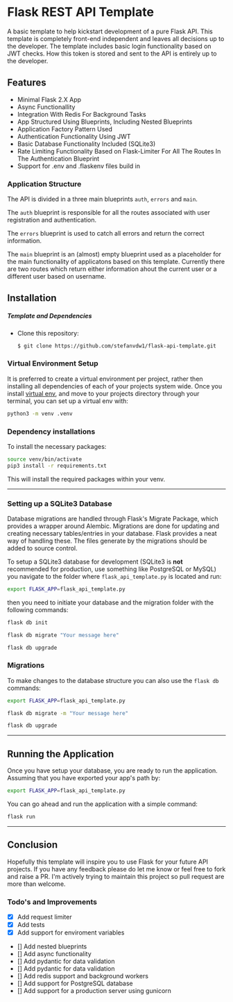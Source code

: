 # Flask REST API Template
A basic template to help kickstart development of a pure Flask API. This template is completely front-end independent 
and leaves all decisions up to the developer. The template includes basic login functionality based on JWT checks. 
How this token is stored and sent to the API is entirely up to the developer.

## Features
* Minimal Flask 2.X App
* Async Functionallity
* Integration With Redis For Background Tasks
* App Structured Using Blueprints, Including Nested Blueprints
* Application Factory Pattern Used
* Authentication Functionality Using JWT
* Basic Database Functionality Included (SQLite3)
* Rate Limiting Functionality Based on Flask-Limiter For All The Routes In The Authentication Blueprint
* Support for .env and .flaskenv files build in


### Application Structure

The API is divided in a three main blueprints `auth`, `errors` and `main`.

The `auth` blueprint is responsible for all the routes associated with user registration and authentication.

The `errors` blueprint is used to catch all errors and return the correct information.

The `main` blueprint is an (almost) empty blueprint used as a placeholder for the main functionality of applicatons based on this template. Currently there are two routes which return either information ahout the current user or a different user based on username.

## Installation

##### Template and Dependencies

* Clone this repository:

	```
	$ git clone https://github.com/stefanvdw1/flask-api-template.git
	```

### Virtual Environment Setup

It is preferred to create a virtual environment per project, rather then installing all dependencies of each of your 
projects system wide. Once you install [virtual env](https://virtualenv.pypa.io/en/stable/installation/), and move to 
your projects directory through your terminal, you can set up a virtual env with:

```bash
python3 -m venv .venv
```

### Dependency installations

To install the necessary packages:

```bash
source venv/bin/activate
pip3 install -r requirements.txt
```

This will install the required packages within your venv.

---

### Setting up a SQLite3 Database

Database migrations are handled through Flask's Migrate Package, which provides a wrapper around Alembic. Migrations are done for updating and creating necessary tables/entries in your database. Flask provides a neat way of handling these. The files generate by the migrations should be added to source control.

To setup a SQLite3 database for development (SQLite3 is **not** recommended for production, use something like PostgreSQL or MySQL) you navigate to the folder where `flask_api_template.py` is located and run:

```bash
export FLASK_APP=flask_api_template.py
```

then you need to initiate your database and the migration folder with the following commands:

```bash
flask db init
```

```bash
flask db migrate "Your message here"
```

```bash
flask db upgrade
```

### Migrations

To make changes to the database structure you can also use the `flask db` commands:

```bash
export FLASK_APP=flask_api_template.py
```

```bash
flask db migrate -m "Your message here"
```

```bash
flask db upgrade
```

---

## Running the Application

Once you have setup your database, you are ready to run the application.
Assuming that you have exported your app's path by:

```bash
export FLASK_APP=flask_api_template.py
```

You can go ahead and run the application with a simple command:

```bash
flask run
```

---

## Conclusion

Hopefully this template will inspire you to use Flask for your future API projects. If you have any feedback please do let me know or feel free to fork and raise a PR. I'm actively trying to maintain this project so pull request are more than welcome.

### Todo's and Improvements

- [x] Add request limiter
- [x] Add tests
- [x] Add support for enviroment variables
- [] Add nested blueprints
- [] Add async functionality
- [] Add pydantic for data validation
- [] Add pydantic for data validation
- [] Add redis support and background workers
- [] Add support for PostgreSQL database
- [] Add support for a production server using gunicorn

